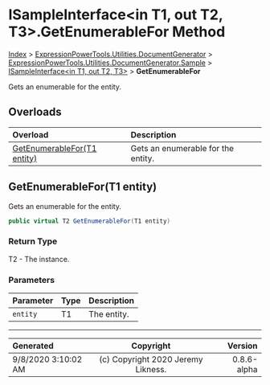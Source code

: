 ﻿# ISampleInterface&lt;in T1, out T2, T3>.GetEnumerableFor Method

[Index](../index.md) > [ExpressionPowerTools.Utilities.DocumentGenerator](ExpressionPowerTools.Utilities.DocumentGenerator.a.md) > [ExpressionPowerTools.Utilities.DocumentGenerator.Sample](ExpressionPowerTools.Utilities.DocumentGenerator.Sample.n.md) > [ISampleInterface<in T1, out T2, T3>](ExpressionPowerTools.Utilities.DocumentGenerator.Sample.ISampleInterface`3.i.md) > **GetEnumerableFor**

Gets an enumerable for the entity.

## Overloads

| Overload | Description |
| :-- | :-- |
| [GetEnumerableFor(T1 entity)](#getenumerablefort1-entity) | Gets an enumerable for the entity. |
## GetEnumerableFor(T1 entity)

Gets an enumerable for the entity.

```csharp
public virtual T2 GetEnumerableFor(T1 entity)
```

### Return Type

T2 - The instance.

### Parameters

| Parameter | Type | Description |
| :-- | :-- | :-- |
| `entity` | T1 | The entity. |



---

| Generated | Copyright | Version |
| :-- | :-: | --: |
| 9/8/2020 3:10:02 AM | (c) Copyright 2020 Jeremy Likness. | 0.8.6-alpha |
